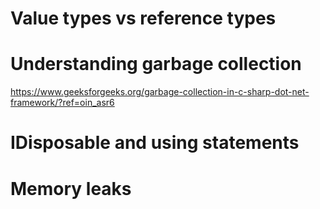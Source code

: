 # Value types vs reference types

# Understanding garbage collection
https://www.geeksforgeeks.org/garbage-collection-in-c-sharp-dot-net-framework/?ref=oin_asr6

# IDisposable and using statements

# Memory leaks